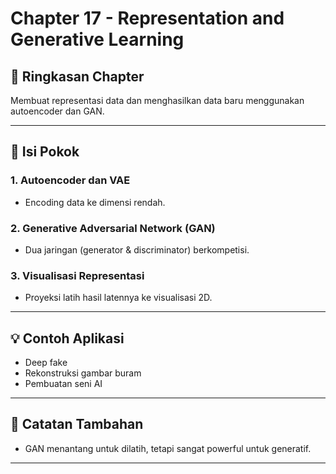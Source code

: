 # Chapter 17 - Representation and Generative Learning

## 📘 Ringkasan Chapter
Membuat representasi data dan menghasilkan data baru menggunakan autoencoder dan GAN.

---

## 📌 Isi Pokok
### 1. Autoencoder dan VAE
- Encoding data ke dimensi rendah.

### 2. Generative Adversarial Network (GAN)
- Dua jaringan (generator & discriminator) berkompetisi.

### 3. Visualisasi Representasi
- Proyeksi latih hasil latennya ke visualisasi 2D.

---

## 💡 Contoh Aplikasi
- Deep fake
- Rekonstruksi gambar buram
- Pembuatan seni AI

---

## 🧠 Catatan Tambahan
- GAN menantang untuk dilatih, tetapi sangat powerful untuk generatif.

---
